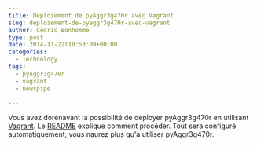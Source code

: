 ```yaml
---
title: Déploiement de pyAggr3g470r avec Vagrant
slug: deploiement-de-pyaggr3g470r-avec-vagrant
author: Cédric Bonhomme
type: post
date: 2014-11-22T10:53:09+00:00
categories:
  - Technology
tags:
  - pyAggr3g470r
  - vagrant
  - newspipe

---
```

Vous avez dorénavant la possibilité de déployer pyAggr3g470r en utilisant [Vagrant][1]. Le [README][2] explique comment procéder. Tout sera configuré automatiquement, vous naurez plus qu'à utiliser pyAggr3g470r.

 [1]: https://www.vagrantup.com
 [2]: https://bitbucket.org/cedricbonhomme/pyaggr3g470r/src/659ceb7f7fa9292d46f1d096bc28589fcc2a79b5/README.rst?at=master